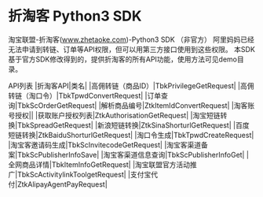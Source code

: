 # 折淘客 Python3 SDK
淘宝联盟-折淘客(www.zhetaoke.com)-Python3 SDK （非官方）
阿里妈妈已经无法申请到转链、订单等API权限，但可以用第三方接口使用到这些权限。
本SDK基于官方SDK修改得到的，提供折淘客的所有API功能，使用方法可见demo目录。

API列表
|折淘客API|类名|
|高佣转链（商品ID）|TbkPrivilegeGetRequest|
|高佣转链（淘口令）|TbkTpwdConvertRequest|
|订单查询|TbkScOrderGetRequest|
|解析商品编号|ZtkItemIdConvertRequest|
|淘客账号授权||
|获取账户授权列表|ZtkAuthorisationGetRequest|
|淘宝短链转换|TbkSpreadGetRequest|
|新浪短链转换|ZtkSinaShorturlGetRequest|
|百度短链转换|ZtkBaiduShorturlGetRequest|
|淘口令生成|TbkTpwdCreateRequest|
|淘宝客邀请码生成|TbkScInvitecodeGetRequest|
|淘宝客渠道备案|TbkScPublisherInfoSave|
|淘宝客渠道信息查询|TbkScPublisherInfoGet|
|全网商品详情|TbkItemInfoGetRequest|
|淘宝联盟官方活动推广|TbkScActivitylinkToolgetRequest|
|支付宝代付|ZtkAlipayAgentPayRequest|
